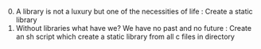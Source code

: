 0. A library is not a luxury but one of the necessities of life : Create a static library
1. Without libraries what have we? We have no past and no future : Create an sh script which create a static library from all c files in directory
